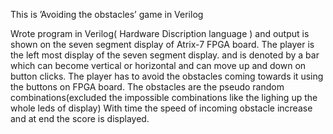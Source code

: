 This is ’Avoiding the obstacles’ game in Verilog

Wrote program in Verilog( Hardware Discription language ) and output is shown on the seven segment 
display of Atrix-7 FPGA board.
The player is the left most display of the seven segment display. and is denoted by a bar which can become
vertical or horizontal and can move up and down on button clicks.
The player has to avoid the obstacles coming towards it using the buttons on FPGA board.
The obstacles are the pseudo random combinations(excluded the impossible combinations like the lighing up the whole leds of display) 
With time the speed of incoming obstacle increase and at end the score is displayed.